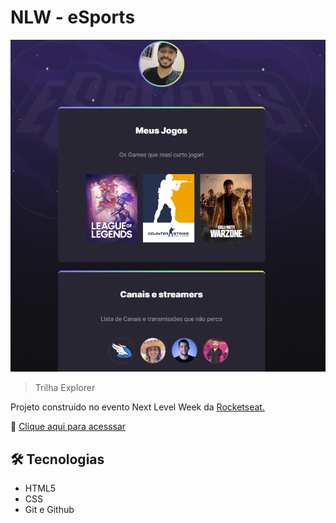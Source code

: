 # NLW - eSports

![preview](./.github/preview.png)

> Trilha Explorer

Projeto construído no evento Next Level Week da <a href="https://www.rocketseat.com.br/">Rocketseat.</a>

🔗 [Clique aqui para acesssar](https://jhowrodrigues2.github.io/nlw-eSports-Explorer/)

## 🛠️ Tecnologias

- HTML5
- CSS
- Git e Github
